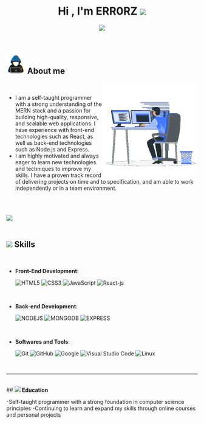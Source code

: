 <h1 align="center"><b>Hi , I'm ERR0RZ </b><img src="https://media.giphy.com/media/hvRJCLFzcasrR4ia7z/giphy.gif" width="35"></h1>

<p align="center">
  <a href="https://github.com/DenverCoder1/readme-typing-svg"><img src="https://readme-typing-svg.herokuapp.com?font=Time+New+Roman&color=cyan&size=25&center=true&vCenter=true&width=600&height=100&lines=Self-taught+Full-stack+Developer,;Active+Learner/Researcher,;Love+to+learn+new+stuffs..<3"></a>
</p>


<br>



	
## <picture><img src = "https://github.com/0xAbdulKhalid/0xAbdulKhalid/raw/main/assets/mdImages/about_me.gif" width = 50px></picture> **About me**

<picture> <img align="right" src="https://github.com/0xAbdulKhalid/0xAbdulKhalid/raw/main/assets/mdImages/Right_Side.gif" width = 250px></picture>

<br>

- I am a self-taught programmer with a strong understanding of the MERN stack and a passion for building high-quality, responsive, and scalable web applications. I have experience with front-end technologies such as React, as well as back-end technologies such as Node.js and Express.
- I am highly motivated and always eager to learn new technologies and techniques to improve my skills. I have a proven track record of delivering projects on time and to specification, and am able to work independently or in a team environment. 


<br><br>

<img src="https://user-images.githubusercontent.com/73097560/115834477-dbab4500-a447-11eb-908a-139a6edaec5c.gif"><br><br>

## <img src="https://media2.giphy.com/media/QssGEmpkyEOhBCb7e1/giphy.gif?cid=ecf05e47a0n3gi1bfqntqmob8g9aid1oyj2wr3ds3mg700bl&rid=giphy.gif" width ="25"><b> Skills</b>
<br>

<p align="center">

- **Front-End Development**:

   ![HTML5](https://img.shields.io/badge/HTML5%20-%23E34F26.svg?style=for-the-badge&logo=html5&logoColor=white)
   ![CSS3](https://img.shields.io/badge/CSS%20-%231572B6.svg?style=for-the-badge&logo=css3&logoColor=white)
   ![JavaScript](https://img.shields.io/badge/JavaScript%20-%23F7DF1E.svg?style=for-the-badge&logo=javascript&logoColor=black)
   ![React-js](https://img.shields.io/badge/React-20232A?style=for-the-badge&logo=react&logoColor=61DAFB)
<br>   
   
- **Back-end Development**:
    
    ![NODEJS](https://img.shields.io/badge/Node.js-339933?style=for-the-badge&logo=nodedotjs&logoColor=white)
    ![MONGODB](https://img.shields.io/badge/MongoDB-4EA94B?style=for-the-badge&logo=mongodb&logoColor=white)
    ![EXPRESS](https://img.shields.io/badge/Express.js-000000?style=for-the-badge&logo=express&logoColor=white)

<br>

- **Softwares and Tools**:

    ![Git](https://img.shields.io/badge/git-%23F05033.svg?style=for-the-badge&logo=git&logoColor=white)
    ![GitHub](https://img.shields.io/badge/github-%23121011.svg?style=for-the-badge&logo=github&logoColor=white)
    ![Google](https://img.shields.io/badge/google-%234285F4.svg?style=for-the-badge&logo=google&logoColor=white)
    ![Visual Studio Code](https://img.shields.io/badge/Visual%20Studio%20Code-0078d7.svg?style=for-the-badge&logo=visual-studio-code&logoColor=white)
    ![Linux](https://img.shields.io/badge/Linux-FCC624?style=for-the-badge&logo=linux&logoColor=black) 

<br>


-----

<br>
## <img src="https://media4.giphy.com/media/IhIDRwEVka6plLPC9z/giphy.gif" width ="25"><b> Education </b>

-Self-taught programmer with a strong foundation in computer science principles
-Continuing to learn and expand my skills through online courses and personal projects
